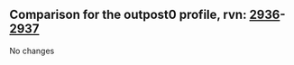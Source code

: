 ## Comparison for the outpost0 profile, rvn: [2936](https://github.com/PRO100KatYT/FortniteProfileRevisions/tree/main/profiles/outpost0/2936%20outpost0.json)-[2937](https://github.com/PRO100KatYT/FortniteProfileRevisions/tree/main/profiles/outpost0/2937%20outpost0.json)

No changes
